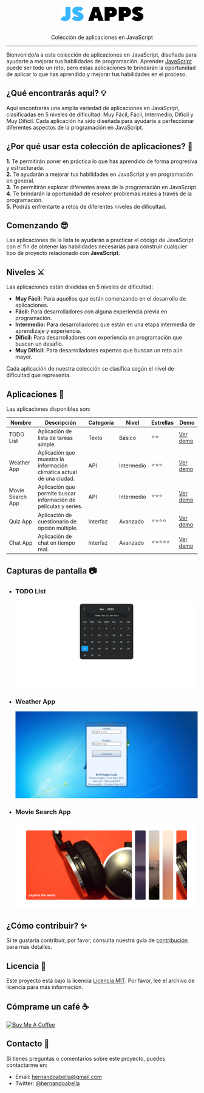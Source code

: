 <div align="center"><img src="/public/logo.png"></div>
<br>
<p align="center">Colección de aplicaciones en JavaScript </p>

<hr>

Bienvenido/a a esta colección de aplicaciones en JavaScript, diseñada para ayudarte a mejorar tus habilidades de programación. Aprender [JavaScript](https://developer.mozilla.org/es/docs/Web/JavaScript) puede ser todo un reto, pero estas aplicaciones te brindarán la oportunidad de aplicar lo que has aprendido y mejorar tus habilidades en el proceso.

## ¿Qué encontrarás aquí? 💡

Aquí encontrarás una amplia variedad de aplicaciones en JavaScript, clasificadas en 5 niveles de dificultad: Muy Fácil, Fácil, Intermedio, Difícil y Muy Difícil. Cada aplicación ha sido diseñada para ayudarte a perfeccionar diferentes aspectos de la programación en JavaScript.

## ¿Por qué usar esta colección de aplicaciones? 🤔

**1.** Te permitirán poner en práctica lo que has aprendido de forma progresiva y estructurada.<br>
**2.** Te ayudarán a mejorar tus habilidades en JavaScript y en programación en general.<br>
**3.** Te permitirán explorar diferentes áreas de la programación en JavaScript.<br>
**4.** Te brindarán la oportunidad de resolver problemas reales a través de la programación.<br>
**5.** Podrás enfrentarte a retos de diferentes niveles de dificultad.

## Comenzando 😎

Las aplicaciones de la lista te ayudarán a practicar el código de JavaScript con el fin de obtener las habilidades necesarias para construir cualquier tipo de proyecto relacionado con **JavaScript**.

## Niveles ⚔️

Las aplicaciones están divididas en 5 niveles de dificultad:

- **Muy Fácil:** Para aquellos que están comenzando en el desarrollo de aplicaciones.
- **Fácil:** Para desarrolladores con alguna experiencia previa en programación.
- **Intermedio:** Para desarrolladores que están en una etapa intermedia de aprendizaje y experiencia.
- **Difícil:** Para desarrolladores con experiencia en programación que buscan un desafío.
- **Muy Difícil:** Para desarrolladores expertos que buscan un reto aún mayor.

Cada aplicación de nuestra colección se clasifica según el nivel de dificultad que representa.

## Aplicaciones 📱

Las aplicaciones disponibles son:

| Nombre           | Descripción                                                           | Categoría | Nivel      | Estrellas  | Demo                                     |
| ---------------- | --------------------------------------------------------------------- | --------- | ---------- | ---------- | ---------------------------------------- |
| TODO List        | Aplicación de lista de tareas simple.                                 | Texto     | Básico     | ⭐⭐       | [Ver demo](https://todolist-demo.com)    |
| Weather App      | Aplicación que muestra la información climática actual de una ciudad. | API       | Intermedio | ⭐⭐⭐     | [Ver demo](https://weatherapp-demo.com)  |
| Movie Search App | Aplicación que permite buscar información de películas y series.      | API       | Intermedio | ⭐⭐⭐     | [Ver demo](https://moviesearch-demo.com) |
| Quiz App         | Aplicación de cuestionario de opción múltiple.                        | Interfaz  | Avanzado   | ⭐⭐⭐⭐   | [Ver demo](https://quizapp-demo.com)     |
| Chat App         | Aplicación de chat en tiempo real.                                    | Interfaz  | Avanzado   | ⭐⭐⭐⭐⭐ | [Ver demo](https://chatapp-demo.com)     |

## Capturas de pantalla 📷

- ### TODO List

  ![TODO List App](/public/screenshots/calendar.png "TODO List App")

- ### Weather App

  ![Weather App](/public/screenshots/BMI-Calculator.png "Weather App")

- ### Movie Search App
  ![Movie Search App](/public/screenshots/acordeon-de-imagenes.png "Movie Search App")

## ¿Cómo contribuir? ✨

Si te gustaría contribuir, por favor, consulta nuestra guía de [contribución](./CONTRIBUTING.md) para más detalles.

## Licencia 📜

Este proyecto está bajo la licencia [Licencia MIT](./LICENSE.md). Por favor, lee el archivo de licencia para más información.

## Cómprame un café ☕

<a href="https://www.buymeacoffee.com/hernandoabella" target="_blank"><img src="https://www.buymeacoffee.com/assets/img/custom_images/orange_img.png" alt="Buy Me A Coffee" style="height: 41px !important;width: 174px !important;box-shadow: 0px 3px 2px 0px rgba(190, 190, 190, 0.5) !important;-webkit-box-shadow: 0px 3px 2px 0px rgba(190, 190, 190, 0.5) !important;" ></a>

## Contacto 📩

Si tienes preguntas o comentarios sobre este proyecto, puedes contactarme en:

- Email: hernandoabella@gmail.com
- Twitter: [@hernandoabella](https://twitter.com/hernandoabella)

